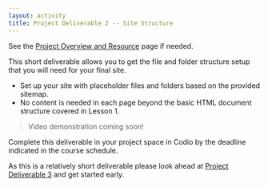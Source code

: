 ```yaml
---
layout: activity
title: Project Deliverable 2 -- Site Structure
---
```


See the [Project Overview and Resource](/activities/pd00.html) page if needed.

This short deliverable allows you to get the file and folder structure setup that you will need for your final site.

* Set up your site with placeholder files and folders based on the provided sitemap.
* No content is needed in each page beyond the basic HTML document structure covered in Lesson 1.

> Video demonstration coming soon!

Complete this deliverable in your project space in Codio by the deadline indicated in the course schedule.

As this is a relatively short deliverable please look ahead at [Project Deliverable 3](/activities/pd03.html) and get started early.
